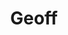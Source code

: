 ---
template: IdentityDetailPage
title: Geoff
description: SPO
telegram: Sporke
twitter: MEME_Pool
reddit: MEME-Pool
---